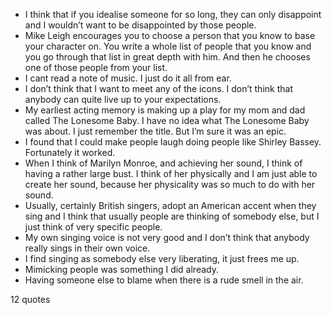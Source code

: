  - I think that if you idealise someone for so long, they can only disappoint and I wouldn’t want to be disappointed by those people.
 - Mike Leigh encourages you to choose a person that you know to base your character on. You write a whole list of people that you know and you go through that list in great depth with him. And then he chooses one of those people from your list.
 - I cant read a note of music. I just do it all from ear.
 - I don’t think that I want to meet any of the icons. I don’t think that anybody can quite live up to your expectations.
 - My earliest acting memory is making up a play for my mom and dad called The Lonesome Baby. I have no idea what The Lonesome Baby was about. I just remember the title. But I’m sure it was an epic.
 - I found that I could make people laugh doing people like Shirley Bassey. Fortunately it worked.
 - When I think of Marilyn Monroe, and achieving her sound, I think of having a rather large bust. I think of her physically and I am just able to create her sound, because her physicality was so much to do with her sound.
 - Usually, certainly British singers, adopt an American accent when they sing and I think that usually people are thinking of somebody else, but I just think of very specific people.
 - My own singing voice is not very good and I don’t think that anybody really sings in their own voice.
 - I find singing as somebody else very liberating, it just frees me up.
 - Mimicking people was something I did already.
 - Having someone else to blame when there is a rude smell in the air.

12 quotes